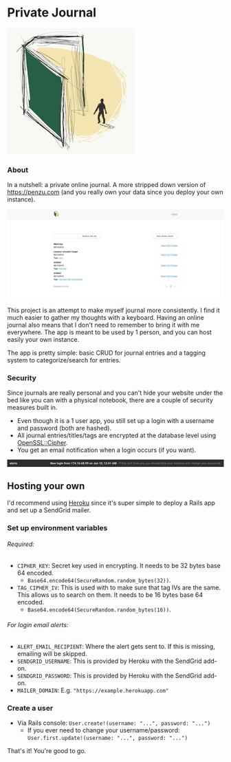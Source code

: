 # Private Journal
![art](./app/assets/images/readme/cover_art.png)

### About

In a nutshell: a private online journal. A more stripped down version of https://penzu.com (and you really own your data
since you deploy your own instance).

![main screenshot](./app/assets/images/readme/posts.png)

This project is an attempt to make myself journal more
consistently. I find it much easier to gather my thoughts
with a keyboard. Having an online journal also means that
I don't need to remember to bring it with me everywhere. The app
is meant to be used by 1 person, and you can host easily your own instance.

The app is pretty simple: basic CRUD for journal entries and a tagging
system to categorize/search for entries.

### Security

Since journals are really personal and you can't hide your website under the bed
like you can with a physical notebook, there are a couple of security measures built in.

- Even though it is a 1 user app, you still set up a login with a username and password (both are hashed).
- All journal entries/titles/tags are encrypted at the database level using
[OpenSSL::Cipher](https://ruby-doc.org/stdlib-2.4.0/libdoc/openssl/rdoc/OpenSSL/Cipher.html).
- You get an email notification when a login occurs (if you want).

![email alert](./app/assets/images/readme/email_alert.png)

## Hosting your own

I'd recommend using [Heroku](https://heroku.com) since it's super simple to deploy a
Rails app and set up a SendGrid mailer.

### Set up environment variables

###### Required:
- `CIPHER_KEY`: Secret key used in encrypting. It needs to be 32 bytes base 64 encoded.
  - `Base64.encode64(SecureRandom.random_bytes(32))`.
- `TAG_CIPHER_IV`: This is used with to make sure that tag IVs are
the same. This allows us to search on them. It needs to be 16 bytes base 64 encoded.
  - `Base64.encode64(SecureRandom.random_bytes(16))`.

###### For login email alerts:
- `ALERT_EMAIL_RECIPIENT`: Where the alert gets sent to. If this
is missing, emailing will be skipped.
- `SENDGRID_USERNAME`: This is provided by Heroku with the SendGrid add-on.
- `SENDGRID_PASSWORD`: This is provided by Heroku with the SendGrid add-on.
- `MAILER_DOMAIN`: E.g. `"https://example.herokuapp.com"`

### Create a user

- Via Rails console: `User.create!(username: "...", password: "...")`
  - If you ever need to change your username/password: `User.first.update!(username: "...", password: "...")`

That's it! You're good to go.
